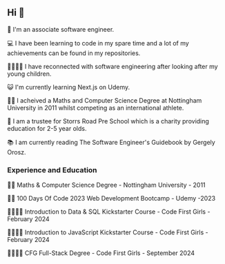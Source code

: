 ## Hi 👋

👋 I'm an associate software engineer.

💻 I have been learning to code in my spare time and a lot of my achievements can be found in my repositories.

👨‍👩‍👧‍👦 I have reconnected with software engineering after looking after my young children.

😺 I'm currently learning Next.js on Udemy.

👩‍🎓 I acheived a Maths and Computer Science Degree at Nottingham University in 2011 whilst competing as an international athlete.

💖 I am a trustee for Storrs Road Pre School which is a charity providing education for 2-5 year olds.

📚 I am currently reading The Software Engineer's Guidebook by Gergely Orosz.

### Experience and Education
👩‍🎓 Maths & Computer Science Degree - Nottingham University - 2011

👩‍🏫 100 Days Of Code 2023 Web Development Bootcamp - Udemy -2023

👨‍👨‍👦‍👦 Introduction to Data & SQL Kickstarter Course - Code First Girls - February 2024

👨‍👨‍👦‍👦 Introduction to JavaScript Kickstarter Course - Code First Girls - February 2024

👨‍👨‍👦‍👦 CFG Full-Stack Degree - Code First Girls - September 2024

